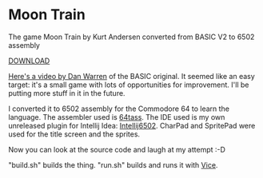 # Moon Train
The game Moon Train by Kurt Andersen converted from BASIC V2 to 6502 assembly

[DOWNLOAD](https://github.com/laamella-gad/moon-train/releases/download/0.1/moontrain.prg)

[Here's a video by Dan Warren](https://youtu.be/ypknYnfl1ps) of the BASIC original.
It seemed like an easy target:
it's a small game with lots of opportunities for improvement.
I'll be putting more stuff in it in the future.

I converted it to 6502 assembly for the Commodore 64 to learn the language.
The assembler used is [64tass](http://tass64.sourceforge.net/).
The IDE used is my own unreleased plugin for Intellij Idea: [Intellij6502](https://github.com/matozoid/Intellij6502).
CharPad and SpritePad were used for the title screen and the sprites.

Now you can look at the source code and laugh at my attempt :-D

"build.sh" builds the thing.
"run.sh" builds and runs it with [Vice](http://vice-emu.sourceforge.net/).
